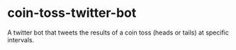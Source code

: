 # coin-toss-twitter-bot
A twitter bot that tweets the results of a coin toss (heads or tails) at specific intervals. 
